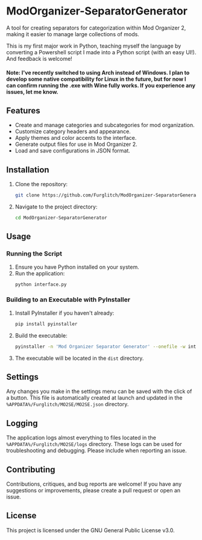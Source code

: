 # ModOrganizer-SeparatorGenerator

A tool for creating separators for categorization within Mod Organizer 2, making it easier to manage large collections of mods.

This is my first major work in Python, teaching myself the language by converting a Powershell script I made into a Python script (with an easy UI!). And feedback is welcome!

#### Note: I've recently switched to using Arch instead of Windows. I plan to develop some native compatibility for Linux in the future, but for now I can confirm running the .exe with Wine fully works. If you experience any issues, let me know.

## Features

- Create and manage categories and subcategories for mod organization.
- Customize category headers and appearance.
- Apply themes and color accents to the interface.
- Generate output files for use in Mod Organizer 2.
- Load and save configurations in JSON format.

## Installation

1. Clone the repository:
    ```sh
    git clone https://github.com/Furglitch/ModOrganizer-SeparatorGenerator.git
    ```
2. Navigate to the project directory:
    ```sh
    cd ModOrganizer-SeparatorGenerator
    ```

## Usage

### Running the Script

1. Ensure you have Python installed on your system.
2. Run the application:
    ```sh
    python interface.py
    ```

### Building to an Executable with PyInstaller

1. Install PyInstaller if you haven't already:
    ```sh
    pip install pyinstaller
    ```
2. Build the executable:
    ```sh
    pyinstaller -n 'Mod Organizer Separator Generator' --onefile -w interface.py backend.py --add-data "resources;resources" -i 'resources/icon.ico'
    ```
3. The executable will be located in the `dist` directory.

## Settings

Any changes you make in the settings menu can be saved with the click of a button. This file is automatically created at launch and updated in the `%APPDATA%/Furglitch/MO2SE/MO2SE.json` directory. 

## Logging

The application logs almost everything to files located in the `%APPDATA%/Furglitch/MO2SE/logs` directory. These logs can be used for troubleshooting and debugging. Please include when reporting an issue.

## Contributing

Contributions, critiques, and bug reports are welcome! If you have any suggestions or improvements, please create a pull request or open an issue.

## License

This project is licensed under the GNU General Public License v3.0.
